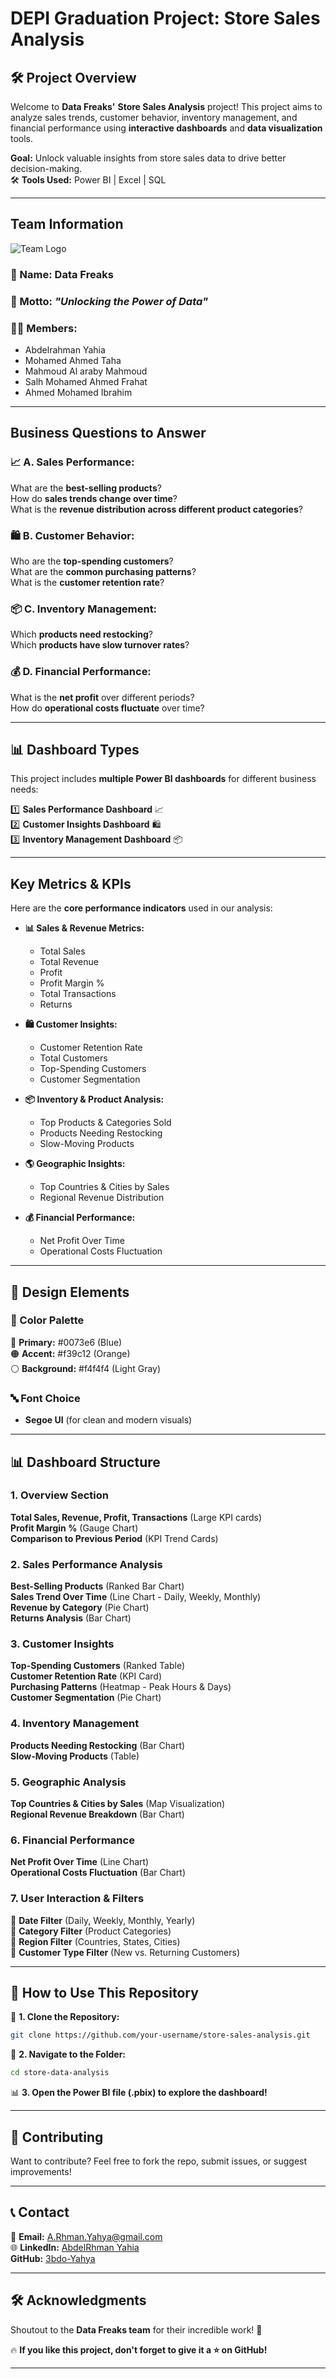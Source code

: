 # DEPI Graduation Project: **Store Sales Analysis**  

## **🛠 Project Overview**  
Welcome to **Data Freaks'** **Store Sales Analysis** project! This project aims to analyze sales trends, customer behavior, inventory management, and financial performance using **interactive dashboards** and **data visualization** tools.  

**Goal:** Unlock valuable insights from store sales data to drive better decision-making.  
🛠 **Tools Used:** Power BI | Excel | SQL

---

## **Team Information**    

![Team Logo](https://raw.githubusercontent.com/3bdo-Yahya/Store-Sales-Analysis/refs/heads/main/Team%20Logo.jpg)

### **👥 Name:**  Data Freaks 

### **🎯 Motto:** *"Unlocking the Power of Data"*  

### **🧑‍💼 Members:**
- Abdelrahman Yahia
- Mohamed Ahmed Taha
- Mahmoud Al araby Mahmoud
- Salh Mohamed Ahmed Frahat
- Ahmed Mohamed Ibrahim 

---


## **Business Questions to Answer**  

### **📈 A. Sales Performance:**  
What are the **best-selling products**?  
How do **sales trends change over time**?  
What is the **revenue distribution across different product categories**?  

### **🛍️ B. Customer Behavior:**  
Who are the **top-spending customers**?  
What are the **common purchasing patterns**?  
What is the **customer retention rate**?  

### **📦 C. Inventory Management:**  
Which **products need restocking**?  
Which **products have slow turnover rates**?  

### **💰 D. Financial Performance:**  
What is the **net profit** over different periods?  
How do **operational costs fluctuate** over time?  

---

## **📊 Dashboard Types**  
This project includes **multiple Power BI dashboards** for different business needs:  

1️⃣ **Sales Performance Dashboard** 📈  
2️⃣ **Customer Insights Dashboard** 🛍️  
3️⃣ **Inventory Management Dashboard** 📦  

---

## **Key Metrics & KPIs**  

Here are the **core performance indicators** used in our analysis:  

- **📊 Sales & Revenue Metrics:**  
  - Total Sales  
  - Total Revenue  
  - Profit  
  - Profit Margin %  
  - Total Transactions  
  - Returns  

- **🛍️ Customer Insights:**  
  - Customer Retention Rate  
  - Total Customers  
  - Top-Spending Customers  
  - Customer Segmentation  

- **📦 Inventory & Product Analysis:**  
  - Top Products & Categories Sold  
  - Products Needing Restocking  
  - Slow-Moving Products  

- **🌎 Geographic Insights:**  
  - Top Countries & Cities by Sales  
  - Regional Revenue Distribution  

- **💰 Financial Performance:**  
  - Net Profit Over Time  
  - Operational Costs Fluctuation  

---

## 🎨 **Design Elements**  

### **🎨 Color Palette**   
🔵 **Primary:** #0073e6 (Blue)  
🟠 **Accent:** #f39c12 (Orange)  
⚪ **Background:** #f4f4f4 (Light Gray)  

### **🔤 Font Choice**  
- **Segoe UI** (for clean and modern visuals)  

---

## **📊 Dashboard Structure**  

### **1. Overview Section**  
**Total Sales, Revenue, Profit, Transactions** (Large KPI cards)  
**Profit Margin %** (Gauge Chart)  
**Comparison to Previous Period** (KPI Trend Cards)  

### **2. Sales Performance Analysis**  
**Best-Selling Products** (Ranked Bar Chart)  
**Sales Trend Over Time** (Line Chart - Daily, Weekly, Monthly)  
**Revenue by Category** (Pie Chart)  
**Returns Analysis** (Bar Chart)  

### **3. Customer Insights**  
**Top-Spending Customers** (Ranked Table)  
**Customer Retention Rate** (KPI Card)  
**Purchasing Patterns** (Heatmap - Peak Hours & Days)  
**Customer Segmentation** (Pie Chart)  

### **4. Inventory Management**  
**Products Needing Restocking** (Bar Chart)  
**Slow-Moving Products** (Table)  

### **5. Geographic Analysis**  
**Top Countries & Cities by Sales** (Map Visualization)  
**Regional Revenue Breakdown** (Bar Chart)  

### **6. Financial Performance**  
**Net Profit Over Time** (Line Chart)  
**Operational Costs Fluctuation** (Bar Chart)  

### **7. User Interaction & Filters**  
🔘 **Date Filter** (Daily, Weekly, Monthly, Yearly)  
🔘 **Category Filter** (Product Categories)  
🔘 **Region Filter** (Countries, States, Cities)  
🔘 **Customer Type Filter** (New vs. Returning Customers)  

---

## **📜 How to Use This Repository**  
💾 **1. Clone the Repository:**  
```bash
git clone https://github.com/your-username/store-sales-analysis.git
```
📂 **2. Navigate to the Folder:**  
```bash
cd store-data-analysis
```
📊 **3. Open the Power BI file (.pbix) to explore the dashboard!**  

---

## **🤝 Contributing**  
Want to contribute? Feel free to fork the repo, submit issues, or suggest improvements!

---

## **📞 Contact**  
📧 **Email:** A.Rhman.Yahya@gmail.com  
🌐 **LinkedIn:** [AbdelRhman Yahia](https://www.linkedin.com/in/a-rhman-yahya/)  
**GitHub:** [3bdo-Yahya](https://github.com/3bdo-Yahya)  

---

## **🛠️ Acknowledgments**  
Shoutout to the **Data Freaks team** for their incredible work! 🚀  

🔥 **If you like this project, don't forget to give it a ⭐ on GitHub!**  

---
